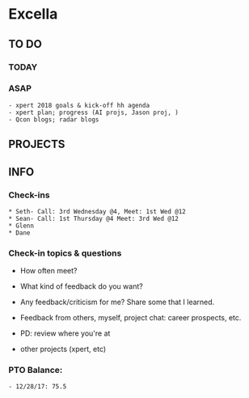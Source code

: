 # Excella

## TO DO

### TODAY

### ASAP

    - xpert 2018 goals & kick-off hh agenda
    - xpert plan; progress (AI projs, Jason proj, )
    - Qcon blogs; radar blogs

## PROJECTS

## INFO

### Check-ins

    * Seth- Call: 3rd Wednesday @4, Meet: 1st Wed @12
    * Sean- Call: 1st Thursday @4 Meet: 3rd Wed @12
    * Glenn
    * Dane

### Check-in topics & questions

- How often meet?
- What kind of feedback do you want?

- Any feedback/criticism for me? Share some that I learned.
- Feedback from others, myself, project chat: career prospects, etc.

- PD: review where you're at
- other projects (xpert, etc)

### PTO Balance:

    - 12/28/17: 75.5
